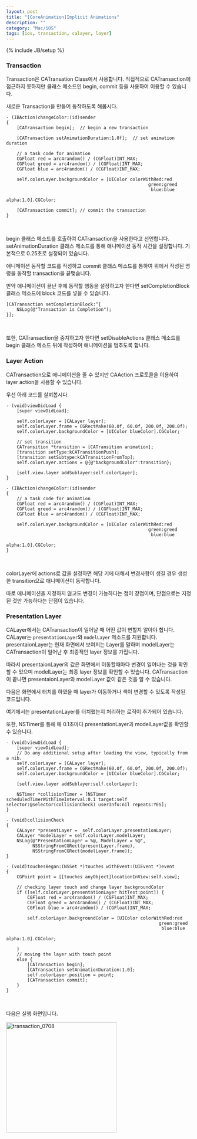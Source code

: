 ```yaml
---
layout: post
title: "[CoreAnimation]Implicit Animations"
description: ""
category: "Mac/iOS"
tags: [ios, transaction, calayer, layer]
---
```

{% include JB/setup %}


### Transaction

Transaction은 CATransation Class에서 사용합니다. 직접적으로 CATransaction에 접근하지 못하지만 클래스 메소드인 begin, commit 등을 사용하여 이용할 수 있습니다.

새로운 Transaction을 만들어 동작하도록 해봅시다.

<pre><code class="objectivec">- (IBAction)changeColor:(id)sender
{
    [CATransaction begin];	// begin a new transaction

    [CATransaction setAnimationDuration:1.0f];	// set animation duration

    // a task code for animation
    CGFloat red = arc4random() / (CGFloat)INT_MAX;
    CGFloat greed = arc4random() / (CGFloat)INT_MAX;
    CGFloat blue = arc4random() / (CGFloat)INT_MAX;

    self.colorLayer.backgroundColor = [UIColor colorWithRed:red
                                                      green:greed
                                                       blue:blue
                                                      alpha:1.0].CGColor;

    [CATransaction commit];	// commit the transaction
}
</code></pre><br/>

begin 클래스 메소드를 호출하여 CATransaction을 사용한다고 선언합니다.
setAnimationDuration 클래스 메소드를 통해 애니메이션 동작 시간을 설정합니다. 기본적으로 0.25초로 설정되어 있습니다.

애니메이션 동작할 코드를 작성하고 commit 클래스 메소드를 통하여 위에서 작성된 명령을 동작할 transaction을 끝맺습니다.

만약 애니메이션이 끝난 후에 동작할 행동을 설정하고자 한다면 setCompletionBlock 클래스 메소드에 block 코드를 넣을 수 있습니다.

<pre><code class="objectivec">[CATransaction setCompletionBlock:^{
    NSLog(@"Transaction is Completion");
}];
</code></pre><br/>

또한, CATransaction을 중지하고자 한다면 setDisableActions 클래스 메소드를 begin 클래스 메소드 뒤에 작성하여 애니메이션을 멈추도록 합니다.


### Layer Action

CATransaction으로 애니메이션을 줄 수 있지만 CAAction 프로토콜을 이용하여 layer action을 사용할 수 있습니다.

우선 아래 코드를 살펴봅시다.

<pre><code class="objectivec">- (void)viewDidLoad {
    [super viewDidLoad];

    self.colorLayer = [CALayer layer];
    self.colorLayer.frame = CGRectMake(60.0f, 60.0f, 200.0f, 200.0f);
    self.colorLayer.backgroundColor = [UIColor blueColor].CGColor;

    // set transition
    CATransition *transition = [CATransition animation];
    [transition setType:kCATransitionPush];
    [transition setSubtype:kCATransitionFromTop];
    self.colorLayer.actions = @{@"backgroundColor":transition};

    [self.view.layer addSublayer:self.colorLayer];
}

- (IBAction)changeColor:(id)sender
{
    // a task code for animation
    CGFloat red = arc4random() / (CGFloat)INT_MAX;
    CGFloat greed = arc4random() / (CGFloat)INT_MAX;
    CGFloat blue = arc4random() / (CGFloat)INT_MAX;

    self.colorLayer.backgroundColor = [UIColor colorWithRed:red
                                                      green:greed
                                                       blue:blue
                                                      alpha:1.0].CGColor;
}
</code></pre><br/>

colorLayer에 actions로 값을 설정하면 해당 키에 대해서 변경사항이 생길 경우 생성한 transition으로 애니메이션이 동작합니다.

따로 애니메이션을 지정하지 않고도 변경이 가능하다는 점이 장점이며, 단점으로는 지정된 것만 가능하다는 단점이 있습니다.


### Presentation Layer

CALayer에서는 CATransaction이 일어날 때 어떤 값이 변할지 알아야 합니다. CALayer는 `presentationLayer`와 `modelLayer` 메소드를 지원합니다. presentaionLayer는 현재 화면에서 보여지는 Layer를 말하며 modelLayer는 CATransaction이 일어난 후 최종적인 layer 정보를 가집니다.

따라서 presentaionLayer의 값은 화면에서 이동할때마다 변경이 일어나는 것을 확인할 수 있으며 modelLayer는 최종 layer 정보를 확인할 수 있습니다. CATransaction이 끝나면 presentaionLayer와 modelLayer 값이 같은 것을 알 수 있습니다.

다음은 화면에서 터치를 하였을 때 layer가 이동하거나 색이 변경할 수 있도록 작성된 코드입니다.

여기에서는 presentationLayer를 터치했는지 처리하는 로직이 추가되어 있습니다.

또한, NSTimer를 통해 매 0.1초마다 presentationLayer과 modelLayer값을 확인할 수 있습니다.

<pre><code class="objectivec">- (void)viewDidLoad {
    [super viewDidLoad];
    // Do any additional setup after loading the view, typically from a nib.
    self.colorLayer = [CALayer layer];
    self.colorLayer.frame = CGRectMake(60.0f, 60.0f, 200.0f, 200.0f);
    self.colorLayer.backgroundColor = [UIColor blueColor].CGColor;

    [self.view.layer addSublayer:self.colorLayer];

    NSTimer *collisionTimer = [NSTimer scheduledTimerWithTimeInterval:0.1 target:self selector:@selector(collisionCheck) userInfo:nil repeats:YES];
}

- (void)collisionCheck
{
    CALayer *presentLayer =  self.colorLayer.presentationLayer;
    CALayer *modelLayer = self.colorLayer.modelLayer;
    NSLog(@"PresentationLayer = %@, ModelLayer = %@",
          NSStringFromCGRect(presentLayer.frame),
          NSStringFromCGRect(modelLayer.frame));
}

- (void)touchesBegan:(NSSet *)touches withEvent:(UIEvent *)event
{
    CGPoint point = [[touches anyObject]locationInView:self.view];

    // checking layer touch and change layer backgroundColor
    if ([self.colorLayer.presentationLayer hitTest:point]) {
        CGFloat red = arc4random() / (CGFloat)INT_MAX;
        CGFloat greed = arc4random() / (CGFloat)INT_MAX;
        CGFloat blue = arc4random() / (CGFloat)INT_MAX;

        self.colorLayer.backgroundColor = [UIColor colorWithRed:red
                                                          green:greed
                                                           blue:blue
                                                          alpha:1.0].CGColor;

    }
    // moving the layer with touch point
    else {
        [CATransaction begin];
        [CATransaction setAnimationDuration:1.0];
        self.colorLayer.position = point;
        [CATransaction commit];
    }
}
</code></pre><br/>

다음은 실행 화면입니다.

<img src="{{ site.production_url }}/image/2014/07/transaction_0708.gif" alt="transaction_0708" style="width: 300px;"/><br/>